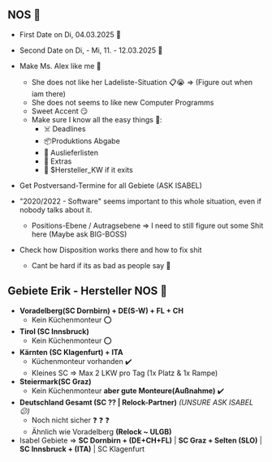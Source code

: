 ## NOS 💚
- First Date on Di, 04.03.2025 🌹
- Second Date on Di, - Mi, 11. - 12.03.2025 🌹
- Make Ms. Alex like me 💖
    - She does not like her Ladeliste-Situation 📋😭 => (Figure out when iam there)
    - She does not seems to like new Computer Programms
    - Sweet Accent 😏
    - Make sure I know all the easy things 👻:
        - ☠️ Deadlines 
        - 📦Produktions Abgabe
        - 📑 Auslieferlisten
        - 📛 Extras
        - 📅 $Hersteller_KW if it exits
- Get Postversand-Termine for all Gebiete (ASK ISABEL)

- "2020/2022 - Software" seems important to this whole situation, even if nobody talks about it.
    - Positions-Ebene / Autragsebene => I need to still figure out some Shit here (Maybe ask BIG-BOSS)

- Check how Disposition works there and how to fix shit
    - Cant be hard if its as bad as people say 🙉

## Gebiete Erik - Hersteller NOS 💚
- **Voradelberg(SC Dornbirn) + DE(S-W) + FL + CH**
    - Kein Küchenmonteur :o:
- **Tirol (SC Innsbruck)**
    - Kein Küchenmonteur :o:
- **Kärnten (SC Klagenfurt) + ITA**
    - Küchenmonteur vorhanden :heavy_check_mark:
    - Kleines SC => Max 2 LKW pro Tag (1x Platz & 1x Rampe)
- **Steiermark(SC Graz)** 
    - Kein Küchenmonteur **aber gute Monteure(Außnahme)** :heavy_check_mark:
- **Deutschland Gesamt (SC ?? | Relock-Partner)**  _(UNSURE ASK ISABEL 😕)_
    - Noch nicht sicher :question: :question: :question:
    - Ähnlich wie Voradelberg **(Relock ~ ULGB)**
- Isabel Gebiete => **SC Dornbirn + (DE+CH+FL)** | **SC Graz + Selten (SLO)** | **SC Innsbruck + (ITA)** | SC Klagenfurt
